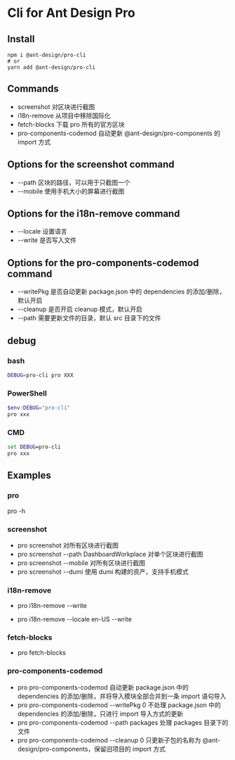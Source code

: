 # Cli for Ant Design Pro

## Install

```shell
npm i @ant-design/pro-cli
# or
yarn add @ant-design/pro-cli
```

## Commands

- screenshot 对区块进行截图
- i18n-remove 从项目中移除国际化
- fetch-blocks 下载 pro 所有的官方区块
- pro-components-codemod 自动更新 @ant-design/pro-components 的 import 方式

## Options for the screenshot command

- --path 区块的路径，可以用于只截图一个
- --mobile 使用手机大小的屏幕进行截图

## Options for the i18n-remove command

- --locale 设置语言
- --write 是否写入文件

## Options for the pro-components-codemod command

- --writePkg 是否自动更新 package.json 中的 dependencies 的添加/删除，默认开启
- --cleanup 是否开启 cleanup 模式，默认开启
- --path 需要更新文件的目录，默认 src 目录下的文件

## debug

### bash

```bash
DEBUG=pro-cli pro XXX
```

### PowerShell

```powershell
$env:DEBUG="pro-cli"
pro xxx
```

### CMD

```cmd
set DEBUG=pro-cli
pro xxx
```

## Examples

### pro

pro -h

### screenshot

- pro screenshot 对所有区块进行截图
- pro screenshot --path DashboardWorkplace 对单个区块进行截图
- pro screenshot --mobile 对所有区块进行截图
- pro screenshot --dumi 使用 dumi 构建的资产，支持手机模式

### i18n-remove

- pro i18n-remove --write

- pro i18n-remove --locale en-US --write

### fetch-blocks

- pro fetch-blocks

### pro-components-codemod

- pro pro-components-codemod  自动更新 package.json 中的 dependencies 的添加/删除，并将导入模块全部合并到一条 import 语句导入
- pro pro-components-codemod --writePkg 0 不处理 package.json 中的 dependencies 的添加/删除，只进行 import 导入方式的更新
- pro pro-components-codemod --path packages 处理 packages 目录下的文件
- pro pro-components-codemod --cleanup 0 只更新子包的名称为 @ant-design/pro-components，保留旧项目的 import 方式

